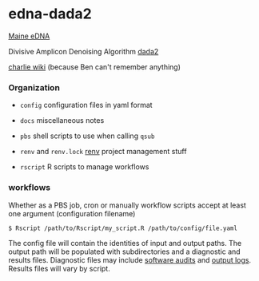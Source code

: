 # edna-dada2

[Maine eDNA](https://umaine.edu/edna/) 

Divisive Amplicon Denoising Algorithm [dada2](https://benjjneb.github.io/dada2/index.html)

[charlie wiki](https://github.com/BigelowLab/charlie/wiki) (because Ben can't remember anything)


### Organization

 + `config` configuration files in yaml format
 
 + `docs` miscellaneous notes
 
 + `pbs` shell scripts to use when calling `qsub`
 
 + `renv` and `renv.lock` [renv](https://cran.r-project.org/package=renv) project management stuff 
 
 + `rscript` R scripts to manage workflows
 
 
### workflows

Whether as a PBS job, cron or manually workflow scripts accept at least one argument (configuration filename)

```
$ Rscript /path/to/Rscript/my_script.R /path/to/config/file.yaml
```

The config file will contain the identities of input and output paths.  The output path will be populated with subdirectories and a diagnostic and results files. Diagnostic files may include [software audits](docs/example-audit.txt) and [output logs](docs/example-log.txt).  Results files will vary by script.

